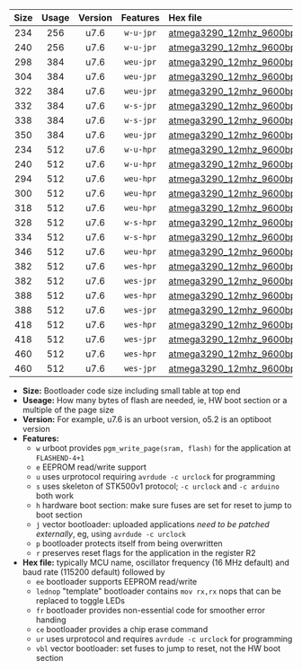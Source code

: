 |Size|Usage|Version|Features|Hex file|
|:-:|:-:|:-:|:-:|:--|
|234|256|u7.6|`w-u-jpr`|[atmega3290_12mhz_9600bps_ur_vbl.hex](https://raw.githubusercontent.com/stefanrueger/urboot/main/atmega3290_12mhz_9600bps_ur_vbl.hex)|
|240|256|u7.6|`w-u-jpr`|[atmega3290_12mhz_9600bps_lednop_ur_vbl.hex](https://raw.githubusercontent.com/stefanrueger/urboot/main/atmega3290_12mhz_9600bps_lednop_ur_vbl.hex)|
|298|384|u7.6|`weu-jpr`|[atmega3290_12mhz_9600bps_ee_ur_vbl.hex](https://raw.githubusercontent.com/stefanrueger/urboot/main/atmega3290_12mhz_9600bps_ee_ur_vbl.hex)|
|304|384|u7.6|`weu-jpr`|[atmega3290_12mhz_9600bps_ee_lednop_ur_vbl.hex](https://raw.githubusercontent.com/stefanrueger/urboot/main/atmega3290_12mhz_9600bps_ee_lednop_ur_vbl.hex)|
|322|384|u7.6|`weu-jpr`|[atmega3290_12mhz_9600bps_ee_lednop_fr_ur_vbl.hex](https://raw.githubusercontent.com/stefanrueger/urboot/main/atmega3290_12mhz_9600bps_ee_lednop_fr_ur_vbl.hex)|
|332|384|u7.6|`w-s-jpr`|[atmega3290_12mhz_9600bps_vbl.hex](https://raw.githubusercontent.com/stefanrueger/urboot/main/atmega3290_12mhz_9600bps_vbl.hex)|
|338|384|u7.6|`w-s-jpr`|[atmega3290_12mhz_9600bps_lednop_vbl.hex](https://raw.githubusercontent.com/stefanrueger/urboot/main/atmega3290_12mhz_9600bps_lednop_vbl.hex)|
|350|384|u7.6|`weu-jpr`|[atmega3290_12mhz_9600bps_ee_lednop_fr_ce_ur_vbl.hex](https://raw.githubusercontent.com/stefanrueger/urboot/main/atmega3290_12mhz_9600bps_ee_lednop_fr_ce_ur_vbl.hex)|
|234|512|u7.6|`w-u-hpr`|[atmega3290_12mhz_9600bps_ur.hex](https://raw.githubusercontent.com/stefanrueger/urboot/main/atmega3290_12mhz_9600bps_ur.hex)|
|240|512|u7.6|`w-u-hpr`|[atmega3290_12mhz_9600bps_lednop_ur.hex](https://raw.githubusercontent.com/stefanrueger/urboot/main/atmega3290_12mhz_9600bps_lednop_ur.hex)|
|294|512|u7.6|`weu-hpr`|[atmega3290_12mhz_9600bps_ee_ur.hex](https://raw.githubusercontent.com/stefanrueger/urboot/main/atmega3290_12mhz_9600bps_ee_ur.hex)|
|300|512|u7.6|`weu-hpr`|[atmega3290_12mhz_9600bps_ee_lednop_ur.hex](https://raw.githubusercontent.com/stefanrueger/urboot/main/atmega3290_12mhz_9600bps_ee_lednop_ur.hex)|
|318|512|u7.6|`weu-hpr`|[atmega3290_12mhz_9600bps_ee_lednop_fr_ur.hex](https://raw.githubusercontent.com/stefanrueger/urboot/main/atmega3290_12mhz_9600bps_ee_lednop_fr_ur.hex)|
|328|512|u7.6|`w-s-hpr`|[atmega3290_12mhz_9600bps.hex](https://raw.githubusercontent.com/stefanrueger/urboot/main/atmega3290_12mhz_9600bps.hex)|
|334|512|u7.6|`w-s-hpr`|[atmega3290_12mhz_9600bps_lednop.hex](https://raw.githubusercontent.com/stefanrueger/urboot/main/atmega3290_12mhz_9600bps_lednop.hex)|
|346|512|u7.6|`weu-hpr`|[atmega3290_12mhz_9600bps_ee_lednop_fr_ce_ur.hex](https://raw.githubusercontent.com/stefanrueger/urboot/main/atmega3290_12mhz_9600bps_ee_lednop_fr_ce_ur.hex)|
|382|512|u7.6|`wes-hpr`|[atmega3290_12mhz_9600bps_ee.hex](https://raw.githubusercontent.com/stefanrueger/urboot/main/atmega3290_12mhz_9600bps_ee.hex)|
|382|512|u7.6|`wes-jpr`|[atmega3290_12mhz_9600bps_ee_vbl.hex](https://raw.githubusercontent.com/stefanrueger/urboot/main/atmega3290_12mhz_9600bps_ee_vbl.hex)|
|388|512|u7.6|`wes-hpr`|[atmega3290_12mhz_9600bps_ee_lednop.hex](https://raw.githubusercontent.com/stefanrueger/urboot/main/atmega3290_12mhz_9600bps_ee_lednop.hex)|
|388|512|u7.6|`wes-jpr`|[atmega3290_12mhz_9600bps_ee_lednop_vbl.hex](https://raw.githubusercontent.com/stefanrueger/urboot/main/atmega3290_12mhz_9600bps_ee_lednop_vbl.hex)|
|418|512|u7.6|`wes-hpr`|[atmega3290_12mhz_9600bps_ee_lednop_fr.hex](https://raw.githubusercontent.com/stefanrueger/urboot/main/atmega3290_12mhz_9600bps_ee_lednop_fr.hex)|
|418|512|u7.6|`wes-jpr`|[atmega3290_12mhz_9600bps_ee_lednop_fr_vbl.hex](https://raw.githubusercontent.com/stefanrueger/urboot/main/atmega3290_12mhz_9600bps_ee_lednop_fr_vbl.hex)|
|460|512|u7.6|`wes-hpr`|[atmega3290_12mhz_9600bps_ee_lednop_fr_ce.hex](https://raw.githubusercontent.com/stefanrueger/urboot/main/atmega3290_12mhz_9600bps_ee_lednop_fr_ce.hex)|
|460|512|u7.6|`wes-jpr`|[atmega3290_12mhz_9600bps_ee_lednop_fr_ce_vbl.hex](https://raw.githubusercontent.com/stefanrueger/urboot/main/atmega3290_12mhz_9600bps_ee_lednop_fr_ce_vbl.hex)|

- **Size:** Bootloader code size including small table at top end
- **Useage:** How many bytes of flash are needed, ie, HW boot section or a multiple of the page size
- **Version:** For example, u7.6 is an urboot version, o5.2 is an optiboot version
- **Features:**
  + `w` urboot provides `pgm_write_page(sram, flash)` for the application at `FLASHEND-4+1`
  + `e` EEPROM read/write support
  + `u` uses urprotocol requiring `avrdude -c urclock` for programming
  + `s` uses skeleton of STK500v1 protocol; `-c urclock` and `-c arduino` both work
  + `h` hardware boot section: make sure fuses are set for reset to jump to boot section
  + `j` vector bootloader: uploaded applications *need to be patched externally*, eg, using `avrdude -c urclock`
  + `p` bootloader protects itself from being overwritten
  + `r` preserves reset flags for the application in the register R2
- **Hex file:** typically MCU name, oscillator frequency (16 MHz default) and baud rate (115200 default) followed by
  + `ee` bootloader supports EEPROM read/write
  + `lednop` "template" bootloader contains `mov rx,rx` nops that can be replaced to toggle LEDs
  + `fr` bootloader provides non-essential code for smoother error handing
  + `ce` bootloader provides a chip erase command
  + `ur` uses urprotocol and requires `avrdude -c urclock` for programming
  + `vbl` vector bootloader: set fuses to jump to reset, not the HW boot section
